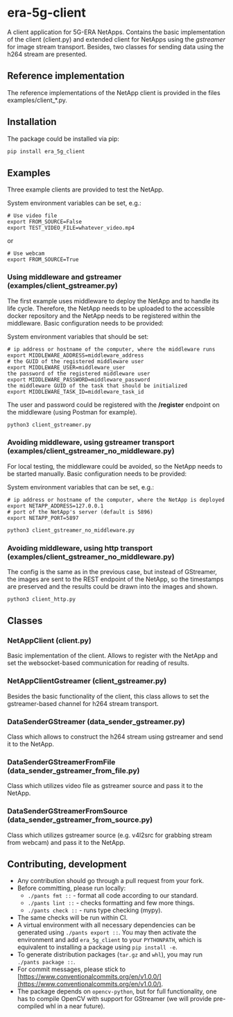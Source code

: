 # era-5g-client

A client application for 5G-ERA NetApps. Contains the basic implementation of the client (client.py) 
and extended client for NetApps using the *gstreamer* for image stream transport. Besides, 
two classes for sending data using the h264 stream are presented.

## Reference implementation

The reference implementations of the NetApp client is provided in the files examples/client_*.py.

## Installation

The package could be installed via pip:

```bash
pip install era_5g_client
```

## Examples

Three example clients are provided to test the NetApp.

System environment variables can be set, e.g.:
```
# Use video file
export FROM_SOURCE=False
export TEST_VIDEO_FILE=whatever_video.mp4
```
or
```
# Use webcam
export FROM_SOURCE=True
```

### Using middleware and gstreamer (examples/client_gstreamer.py)

The first example uses middleware to deploy the NetApp and to handle its life cycle. 
Therefore, the NetApp needs to be uploaded to the accessible docker repository 
and the NetApp needs to be registered within the middleware. Basic configuration needs to be provided:

System environment variables that should be set:

```
# ip address or hostname of the computer, where the middleware runs
export MIDDLEWARE_ADDRESS=middleware_address
# the GUID of the registered middleware user
export MIDDLEWARE_USER=middleware_user
the password of the registered middleware user
export MIDDLEWARE_PASSWORD=middleware_password
the middleware GUID of the task that should be initialized
export MIDDLEWARE_TASK_ID=middleware_task_id
```

The user and password could be registered with the **/register** endpoint on the middleware 
(using Postman for example).

```bash
python3 client_gstreamer.py
```

### Avoiding middleware, using gstreamer transport (examples/client_gstreamer_no_middleware.py)

For local testing, the middleware could be avoided, so the NetApp needs to be started manually. 
Basic configuration needs to be provided:

System environment variables that can be set, e.g.:

```
# ip address or hostname of the computer, where the NetApp is deployed
export NETAPP_ADDRESS=127.0.0.1
# port of the NetApp's server (default is 5896)
export NETAPP_PORT=5897
```

```bash
python3 client_gstreamer_no_middleware.py
```

### Avoiding middleware, using http transport (examples/client_gstreamer_no_middleware.py)

The config is the same as in the previous case, but instead of GStreamer, the images are sent to 
the REST endpoint of the NetApp, so the timestamps are preserved and the results could be drawn 
into the images and shown. 

```bash
python3 client_http.py
```

## Classes

### NetAppClient (client.py)

Basic implementation of the client. Allows to register with the NetApp and set the websocket-based 
communication for reading of results.

### NetAppClientGstreamer (client_gstreamer.py)

Besides the basic functionality of the client, this class allows to set the gstreamer-based channel 
for h264 stream transport.

### DataSenderGStreamer (data_sender_gstreamer.py)

Class which allows to construct the h264 stream using gstreamer and send it to the NetApp.

### DataSenderGStreamerFromFile (data_sender_gstreamer_from_file.py)

Class which utilizes video file as gstreamer source and pass it to the NetApp.

### DataSenderGStreamerFromSource (data_sender_gstreamer_from_source.py)

Class which utilizes gstreamer source (e.g. v4l2src for grabbing stream from webcam) and pass it to 
the NetApp.

## Contributing, development

- Any contribution should go through a pull request from your fork.
- Before committing, please run locally:
  - `./pants fmt ::` - format all code according to our standard.
  - `./pants lint ::` - checks formatting and few more things.
  - `./pants check ::` - runs type checking (mypy).
- The same checks will be run within CI.
- A virtual environment with all necessary dependencies can be generated using `./pants export ::`. 
  You may then activate the environment and add `era_5g_client` to your `PYTHONPATH`, which is equivalent 
  to installing a package using `pip install -e`.
- To generate distribution packages (`tar.gz` and `whl`), you may run `./pants package ::`.
- For commit messages, please stick to 
[https://www.conventionalcommits.org/en/v1.0.0/](https://www.conventionalcommits.org/en/v1.0.0/).
- The package depends on `opencv-python`, but for full functionality, one has to compile OpenCV 
  with support for GStreamer (we will provide pre-compiled whl in a near future).
